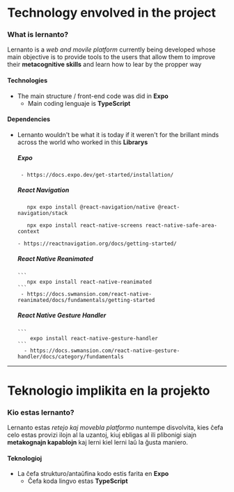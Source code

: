 # Technology envolved in the project

### What is lernanto?
Lernanto is a *web and movile platform* currently being developed whose main objective is to provide tools to the users that allow them to improve their **metacognitive skills** and learn how to lear by the propper way

#### Technologies
* The main structure / front-end code was did in **Expo**
    * Main coding lenguaje is **TypeScript**
 
#### Dependencies
* Lernanto wouldn't be what it is today if it weren't for the brillant minds across the world who worked in this **Librarys**

  ##### Expo

       - https://docs.expo.dev/get-started/installation/

  ##### React Navigation
  
     ```
        npx expo install @react-navigation/native @react-navigation/stack

        npx expo install react-native-screens react-native-safe-area-context
     ```
      - https://reactnavigation.org/docs/getting-started/
  
   ##### React Native Reanimated
  
      ```
         npx expo install react-native-reanimated
      ```
       - https://docs.swmansion.com/react-native-reanimated/docs/fundamentals/getting-started
       
   ##### React Native Gesture Handler
  
      ```
          expo install react-native-gesture-handler
      ```
        - https://docs.swmansion.com/react-native-gesture-handler/docs/category/fundamentals
   


--------------------------------------------------------

# Teknologio implikita en la projekto

### Kio estas lernanto?
Lernanto estas *retejo kaj movebla platformo* nuntempe disvolvita, kies ĉefa celo estas provizi ilojn al la uzantoj, kiuj ebligas al ili plibonigi siajn **metakognajn kapablojn** kaj lerni kiel lerni laŭ la ĝusta maniero.

#### Teknologioj
* La ĉefa strukturo/antaŭfina kodo estis farita en **Expo**
     * Ĉefa koda lingvo estas **TypeScript**
